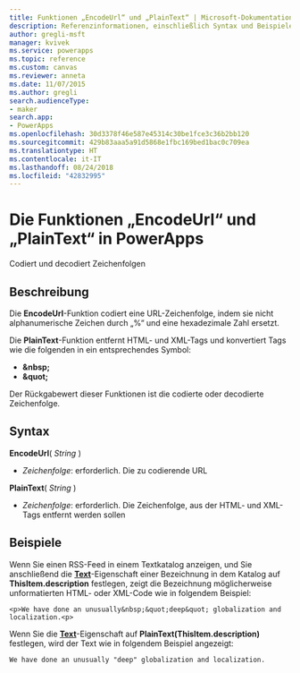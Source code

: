 ```yaml
---
title: Funktionen „EncodeUrl“ und „PlainText“ | Microsoft-Dokumentation
description: Referenzinformationen, einschließlich Syntax und Beispielen, für die Funktionen „EncodeUrl“ und „PlainText“ in PowerApps
author: gregli-msft
manager: kvivek
ms.service: powerapps
ms.topic: reference
ms.custom: canvas
ms.reviewer: anneta
ms.date: 11/07/2015
ms.author: gregli
search.audienceType:
- maker
search.app:
- PowerApps
ms.openlocfilehash: 30d3378f46e587e45314c30be1fce3c36b2bb120
ms.sourcegitcommit: 429b83aaa5a91d5868e1fbc169bed1bac0c709ea
ms.translationtype: HT
ms.contentlocale: it-IT
ms.lasthandoff: 08/24/2018
ms.locfileid: "42832995"
---
```

# <a name="encodeurl-and-plaintext-functions-in-powerapps"></a>Die Funktionen „EncodeUrl“ und „PlainText“ in PowerApps
Codiert und decodiert Zeichenfolgen

## <a name="description"></a>Beschreibung
Die **EncodeUrl**-Funktion codiert eine URL-Zeichenfolge, indem sie nicht alphanumerische Zeichen durch „%“ und eine hexadezimale Zahl ersetzt.  

Die **PlainText**-Funktion entfernt HTML- und XML-Tags und konvertiert Tags wie die folgenden in ein entsprechendes Symbol:

* **&amp;nbsp;**
* **&amp;quot;**

Der Rückgabewert dieser Funktionen ist die codierte oder decodierte Zeichenfolge.   

## <a name="syntax"></a>Syntax
**EncodeUrl**( *String* )

* *Zeichenfolge*: erforderlich.  Die zu codierende URL

**PlainText**( *String* )

* *Zeichenfolge*: erforderlich. Die Zeichenfolge, aus der HTML- und XML-Tags entfernt werden sollen

## <a name="examples"></a>Beispiele
Wenn Sie einen RSS-Feed in einem Textkatalog anzeigen, und Sie anschließend die **[Text](../controls/properties-core.md)**-Eigenschaft einer Bezeichnung in dem Katalog auf **ThisItem.description** festlegen, zeigt die Bezeichnung möglicherweise unformatierten HTML- oder XML-Code wie in folgendem Beispiel:

    <p>We have done an unusually&nbsp;&quot;deep&quot; globalization and localization.<p>

Wenn Sie die **[Text](../controls/properties-core.md)**-Eigenschaft auf **PlainText(ThisItem.description)** festlegen, wird der Text wie in folgendem Beispiel angezeigt:

    We have done an unusually "deep" globalization and localization.
